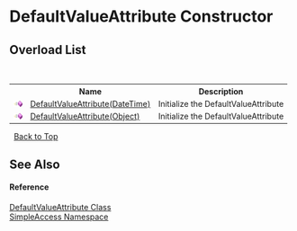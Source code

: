 # DefaultValueAttribute Constructor 
 


## Overload List
&nbsp;<table><tr><th></th><th>Name</th><th>Description</th></tr><tr><td>![Public method](media/pubmethod.gif "Public method")</td><td><a href="M_SimpleAccess_DefaultValueAttribute__ctor">DefaultValueAttribute(DateTime)</a></td><td>
Initialize the DefaultValueAttribute</td></tr><tr><td>![Public method](media/pubmethod.gif "Public method")</td><td><a href="M_SimpleAccess_DefaultValueAttribute__ctor_1">DefaultValueAttribute(Object)</a></td><td>
Initialize the DefaultValueAttribute</td></tr></table>&nbsp;
<a href="#defaultvalueattribute-constructor">Back to Top</a>

## See Also


#### Reference
<a href="T_SimpleAccess_DefaultValueAttribute">DefaultValueAttribute Class</a><br /><a href="N_SimpleAccess">SimpleAccess Namespace</a><br />